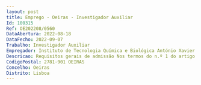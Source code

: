 ```yaml
--- 
layout: post
title: Emprego - Oeiras - Investigador Auxiliar
Id: 100315
Ref: OE202208/0560
DataAbertura: 2022-08-18
DataFecho: 2022-09-07
Trabalho: Investigador Auxiliar
Empregador: Instituto de Tecnologia Química e Biológica António Xavier - ITQB NOVA - Institute of Chemical and B
Descricao: Requisitos gerais de admissão Nos termos do n.º 1 do artigo 10.º do Estatuto da Carreira de Investigação Científica (ECIC – Decreto Lei n.º 124 99, de 20 de abril), é requisito geral para a candidatura ao presente concurso, ser titular do grau académico de doutor e ser detentor de currículo científico relevante na área científica do concurso.Assim, os candidatos ao presente concurso deverão deter •	Doutoramento na área de Bioquímica, especialização em Biologia Estrutural de Proteínas    •	Currículo científico e profissional que revele um perfil adequado à atividade a desenvolver, incluindo experiência profissional internacional na área.
CodigoPostal: 2781-901 OEIRAS
Concelho: Oeiras
Distrito: Lisboa
--- 
```

